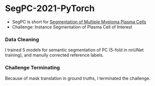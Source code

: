 # SegPC-2021-PyTorch
- SegPC is short for [Segmentation of Multiple Myeloma Plasma Cells](https://segpc-2021.grand-challenge.org/)
- Challenge: Instance Segmentation of Plasma Cell of Interest

### Data Cleaning
I trained 5 models for semantic segmentation of PC (5-fold in nnUNet training), and manully corrected reference labels.

### Challenge Terminating
Because of mask translation in ground truths, I terminated the challenge.
